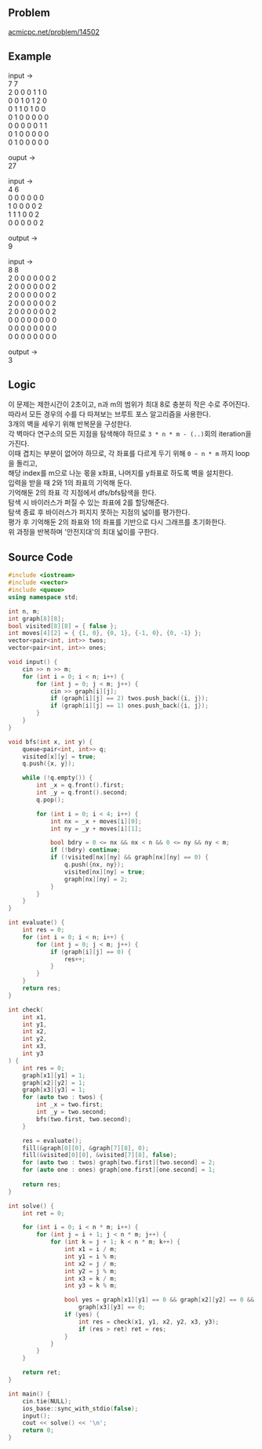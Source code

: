 ## Problem

[acmicpc.net/problem/14502]

## Example

input ->  
7 7  
2 0 0 0 1 1 0  
0 0 1 0 1 2 0  
0 1 1 0 1 0 0  
0 1 0 0 0 0 0  
0 0 0 0 0 1 1  
0 1 0 0 0 0 0  
0 1 0 0 0 0 0  

ouput ->  
27

input ->  
4 6  
0 0 0 0 0 0  
1 0 0 0 0 2  
1 1 1 0 0 2  
0 0 0 0 0 2  

output ->  
9

input ->  
8 8  
2 0 0 0 0 0 0 2  
2 0 0 0 0 0 0 2  
2 0 0 0 0 0 0 2  
2 0 0 0 0 0 0 2  
2 0 0 0 0 0 0 2  
0 0 0 0 0 0 0 0  
0 0 0 0 0 0 0 0  
0 0 0 0 0 0 0 0  

output ->  
3

## Logic

이 문제는 제한시간이 2초이고, n과 m의 범위가 최대 8로 충분히 작은 수로 주어진다.  
따라서 모든 경우의 수를 다 따져보는 브루트 포스 알고리즘을 사용한다.  
3개의 벽을 세우기 위해 반복문을 구성한다.  
각 벽마다 연구소의 모든 지점을 탐색해야 하므로 `3 * n * m - (..)`회의 iteration을 가진다.  
이때 겹치는 부분이 없어야 하므로, 각 좌표를 다르게 두기 위해 `0 ~ n * m` 까지 loop을 돌리고,  
해당 index를 m으로 나눈 몫을 x좌표, 나머지를 y좌표로 하도록 벽을 설치한다.  
입력을 받을 때 2와 1의 좌표의 기억해 둔다.  
기억해둔 2의 좌표 각 지점에서 dfs/bfs탐색을 한다.  
탐색 시 바이러스가 퍼질 수 있는 좌표에 2를 할당해준다.  
탐색 종료 후 바이러스가 퍼지지 못하는 지점의 넓이를 평가한다.  
평가 후 기억해둔 2의 좌표와 1의 좌표를 기반으로 다시 그래프를 초기화한다.  
위 과정을 반복하며 '안전지대'의 최대 넓이를 구한다.  
  
## Source Code
``` cpp
#include <iostream>
#include <vector>
#include <queue>
using namespace std;

int n, m;
int graph[8][8];
bool visited[8][8] = { false };
int moves[4][2] = { {1, 0}, {0, 1}, {-1, 0}, {0, -1} };
vector<pair<int, int>> twos;
vector<pair<int, int>> ones;

void input() {
	cin >> n >> m;
	for (int i = 0; i < n; i++) {
		for (int j = 0; j < m; j++) {
			cin >> graph[i][j];
			if (graph[i][j] == 2) twos.push_back({i, j});
			if (graph[i][j] == 1) ones.push_back({i, j});
		}
	}
}

void bfs(int x, int y) {
	queue<pair<int, int>> q;
	visited[x][y] = true;
	q.push({x, y});

	while (!q.empty()) {
		int _x = q.front().first;
		int _y = q.front().second;
		q.pop();

		for (int i = 0; i < 4; i++) {
			int nx = _x + moves[i][0];
			int ny = _y + moves[i][1];

			bool bdry = 0 <= nx && nx < n && 0 <= ny && ny < m;
			if (!bdry) continue;
			if (!visited[nx][ny] && graph[nx][ny] == 0) {
				q.push({nx, ny});
				visited[nx][ny] = true;
				graph[nx][ny] = 2;
			}
		}
	}
}

int evaluate() {
	int res = 0;
	for (int i = 0; i < n; i++) {
		for (int j = 0; j < m; j++) {
			if (graph[i][j] == 0) {
				res++;
			}
		}
	}
	return res;
}

int check(
	int x1,
	int y1,
	int x2,
	int y2,
	int x3,
	int y3
) {
	int res = 0;
	graph[x1][y1] = 1;
	graph[x2][y2] = 1;
	graph[x3][y3] = 1;
	for (auto two : twos) {
		int _x = two.first;
		int _y = two.second;
		bfs(two.first, two.second);
	}

	res = evaluate();
	fill(&graph[0][0], &graph[7][8], 0);
	fill(&visited[0][0], &visited[7][8], false);
	for (auto two : twos) graph[two.first][two.second] = 2;
	for (auto one : ones) graph[one.first][one.second] = 1;
		
	return res;
}

int solve() {
	int ret = 0;

	for (int i = 0; i < n * m; i++) {
		for (int j = i + 1; j < n * m; j++) {
			for (int k = j + 1; k < n * m; k++) {
				int x1 = i / m;
				int y1 = i % m;
				int x2 = j / m;
				int y2 = j % m;
				int x3 = k / m;
				int y3 = k % m;

				bool yes = graph[x1][y1] == 0 && graph[x2][y2] == 0 &&
					graph[x3][y3] == 0;
				if (yes) {
					int res = check(x1, y1, x2, y2, x3, y3);
					if (res > ret) ret = res;
				}
			}
		}
	}

	return ret;
}

int main() {
	cin.tie(NULL);
	ios_base::sync_with_stdio(false);
	input();
	cout << solve() << '\n';
	return 0;
}
```
  
[acmicpc.net/problem/14502]: https://acmicpc.net/problem/14502
